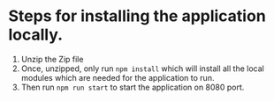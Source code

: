 # Steps for installing the application locally.

1. Unzip the Zip file
2. Once, unzipped, only run `npm install` which will install all the local modules which are needed for the application to run.
3. Then run `npm run start` to start the application on 8080 port.
